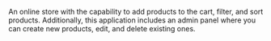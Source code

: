 An online store with the capability to add products to the cart, filter, and sort products. Additionally, this application includes an admin panel where you can create new products, edit, and delete existing ones.
